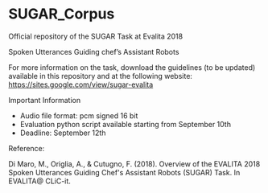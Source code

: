 # SUGAR_Corpus
Official repository of the SUGAR Task at Evalita 2018

Spoken Utterances Guiding chef’s Assistant Robots

For more information on the task, download the guidelines (to be updated) available in this repository and at the following website: https://sites.google.com/view/sugar-evalita


Important Information
- Audio file format: pcm signed 16 bit
- Evaluation python script available starting from September 10th
- Deadline: September 12th

Reference:

Di Maro, M., Origlia, A., & Cutugno, F. (2018). Overview of the EVALITA 2018 Spoken Utterances Guiding Chef's Assistant Robots (SUGAR) Task. In EVALITA@ CLiC-it.